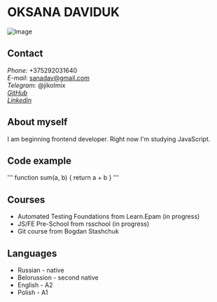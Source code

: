 # OKSANA DAVIDUK
![Image](desktop/IMG_3605-01.JPEG)
## Contact
  *Phone:* +375292031640 <br/>
  *E-mail:* sanadav@gmail.com <br />
  *Telegram:* @jikolmix <br />
  *[GitHub](https://github.com/OksanaDaviduk)* <br />
  *[Linkedin](https://www.linkedin.com/in/jikolmix/)* <br />
 ## About myself
 I am beginning frontend developer. Right now I'm studying JavaScript.
 ## Code example
 ''' function sum(a, b) {
    return a + b
}
'''
## Courses
* Automated Testing Foundations from Learn.Epam (in progress)
*  JS/FE Pre-School from rsschool (in progress)
* Git course from Bogdan Stashchuk
## Languages
* Russian - native
* Belorussion - second native
* English - A2
* Polish - A1